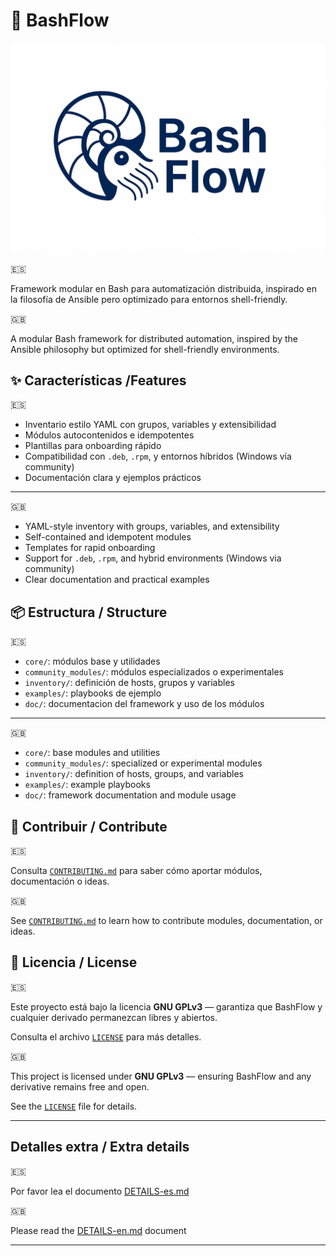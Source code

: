 # 🚀 BashFlow

![Logo BashFlow](./bashflow-logo.svg)

🇪🇸 

Framework modular en Bash para automatización distribuida, inspirado en la filosofía de Ansible pero optimizado para entornos shell-friendly.

🇬🇧 

A modular Bash framework for distributed automation, inspired by the Ansible philosophy but optimized for shell-friendly environments.


## ✨ Características /Features
🇪🇸
- Inventario estilo YAML con grupos, variables y extensibilidad
- Módulos autocontenidos e idempotentes
- Plantillas para onboarding rápido
- Compatibilidad con `.deb`, `.rpm`, y entornos híbridos (Windows vía community)
- Documentación clara y ejemplos prácticos

---
🇬🇧
- YAML-style inventory with groups, variables, and extensibility
- Self-contained and idempotent modules
- Templates for rapid onboarding
- Support for `.deb`, `.rpm`, and hybrid environments (Windows via community)
- Clear documentation and practical examples

## 📦 Estructura / Structure
🇪🇸
- `core/`: módulos base y utilidades
- `community_modules/`: módulos especializados o experimentales
- `inventory/`: definición de hosts, grupos y variables
- `examples/`: playbooks de ejemplo
- `doc/`: documentacion del framework y uso de los módulos

---
🇬🇧
- `core/`: base modules and utilities
- `community_modules/`: specialized or experimental modules
- `inventory/`: definition of hosts, groups, and variables
- `examples/`: example playbooks
- `doc/`: framework documentation and module usage

## 🤝 Contribuir / Contribute
🇪🇸

Consulta [`CONTRIBUTING.md`](CONTRIBUTING.md) para saber cómo aportar módulos, documentación o ideas.

🇬🇧

See [`CONTRIBUTING.md`](CONTRIBUTING.md) to learn how to contribute modules, documentation, or ideas.

## 📄 Licencia / License
🇪🇸

Este proyecto está bajo la licencia **GNU GPLv3** — garantiza que BashFlow y cualquier derivado permanezcan libres y abiertos.  

Consulta el archivo [`LICENSE`](LICENSE) para más detalles.  

🇬🇧

This project is licensed under **GNU GPLv3** — ensuring BashFlow and any derivative remains free and open.

See the [`LICENSE`](LICENSE) file for details.


---

## Detalles extra  / Extra details

🇪🇸

Por favor lea el documento [DETAILS-es.md](docs/DETAILS-es.md)

🇬🇧

Please read the [DETAILS-en.md](docs/DETAILS-en.md) document

---
